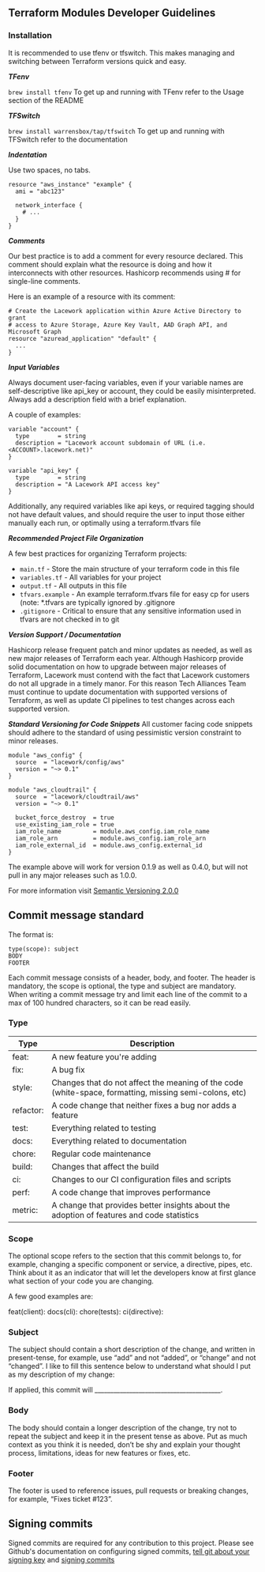 ## Terraform Modules Developer Guidelines

### Installation
It is recommended to use tfenv or tfswitch. This makes managing and switching between Terraform versions quick and easy.

***TFenv***

```brew install tfenv```
To get up and running with TFenv refer to the Usage section of the README

***TFSwitch***

```brew install warrensbox/tap/tfswitch```
To get up and running with TFSwitch refer to the documentation

***Indentation***

Use two spaces, no tabs.

```hcl
resource "aws_instance" "example" {
  ami = "abc123"

  network_interface {
    # ...
  }
}
```

***Comments***

Our best practice is to add a comment for every resource declared. This comment should explain what the resource is doing and how it interconnects with other resources. Hashicorp recommends using # for single-line comments.

Here is an example of a resource with its comment:

```hcl
# Create the Lacework application within Azure Active Directory to grant
# access to Azure Storage, Azure Key Vault, AAD Graph API, and Microsoft Graph
resource "azuread_application" "default" {
  ...
}
```
 

***Input Variables***

Always document user-facing variables, even if your variable names are self-descriptive like api_key or account, they could be easily misinterpreted. Always add a description field with a brief explanation.

A couple of examples:


```hcl
variable "account" {
  type        = string
  description = "Lacework account subdomain of URL (i.e. <ACCOUNT>.lacework.net)"
}
```

```hcl
variable "api_key" {
  type        = string
  description = "A Lacework API access key"
}
```
Additionally, any required variables like api keys, or required tagging should not have default values, and should require the user to input those either manually each run, or optimally using a terraform.tfvars file

***Recommended Project File Organization***

A few best practices for organizing Terraform projects: 

* `main.tf` - Store the main structure of your terraform code in this file
* `variables.tf` - All variables for your project
* `output.tf` - All outputs in this file
* `tfvars.example` - An example terraform.tfvars file for easy cp for users (note: *.tfvars are typically 
ignored by .gitignore
* `.gitignore` - Critical to ensure that any sensitive information used in tfvars are not checked in to git


***Version Support / Documentation***

Hashicorp release frequent patch and minor updates as needed, as well as new major releases of Terraform each year. Although Hashicorp provide solid documentation on how to upgrade between major releases of Terraform, Lacework must contend with the fact that Lacework customers do not all upgrade in a timely manor. For this reason Tech Alliances Team must continue to update documentation with supported versions of Terraform, as well as update CI pipelines to test changes across each supported version. 

***Standard Versioning for Code Snippets***
All customer facing code snippets should adhere to the standard of using pessimistic version constraint to minor releases. 

```hcl
module "aws_config" {
  source  = "lacework/config/aws"
  version = "~> 0.1"
}
```
```hcl
module "aws_cloudtrail" {
  source  = "lacework/cloudtrail/aws"
  version = "~> 0.1"

  bucket_force_destroy  = true
  use_existing_iam_role = true
  iam_role_name         = module.aws_config.iam_role_name
  iam_role_arn          = module.aws_config.iam_role_arn
  iam_role_external_id  = module.aws_config.external_id
}
```

The example above will work for version 0.1.9 as well as 0.4.0, but will not pull in any major releases such as 1.0.0.

For more information visit [Semantic Versioning 2.0.0](https://semver.org/) 

## Commit message standard

The format is:

```
type(scope): subject
BODY
FOOTER
```
Each commit message consists of a header, body, and footer. The header is mandatory, the scope is optional, the type and subject are mandatory.
When writing a commit message try and limit each line of the commit to a max of 100 hundred characters, so it can be read easily.

### Type

| Type | Description |
| ----- | ----------- |
| feat: | A new feature you're adding |
| fix: |A bug fix|
| style: | Changes that do not affect the meaning of the code (white-space, formatting, missing semi-colons, etc) |
| refactor: | A code change that neither fixes a bug nor adds a feature |
| test: | Everything related to testing |
| docs: | Everything related to documentation |
| chore: | Regular code maintenance |
| build: | Changes that affect the build |
| ci: | Changes to our CI configuration files and scripts |
| perf: | A code change that improves performance |
| metric: | A change that provides better insights about the adoption of features and code statistics |

### Scope
The optional scope refers to the section that this commit belongs to, for example, changing a specific component or service, a directive, pipes, etc. 
Think about it as an indicator that will let the developers know at first glance what section of your code you are changing.

A few good examples are:

feat(client):
docs(cli):
chore(tests):
ci(directive):

### Subject
The subject should contain a short description of the change, and written in present-tense, for example, use “add” and not “added”,  or “change” and not “changed”. 
I like to fill this sentence below to understand what should I put as my description of my change:

If applied, this commit will ________________________________________.

### Body
The body should contain a longer description of the change, try not to repeat the subject and keep it in the present tense as above. 
Put as much context as you think it is needed, don’t be shy and explain your thought process, limitations, ideas for new features or fixes, etc.

### Footer
The footer is used to reference issues, pull requests or breaking changes, for example, “Fixes ticket #123”.

## Signing commits
Signed commits are required for any contribution to this project. Please see Github's documentation on configuring signed commits, [tell git about your signing key](https://docs.github.com/en/github/authenticating-to-github/managing-commit-signature-verification/telling-git-about-your-signing-key) and [signing commits](https://docs.github.com/en/authentication/managing-commit-signature-verification/signing-commits)
